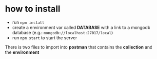 # how to install
* run ```npm install```
* create a environment var called **DATABASE** with a link to a mongodb database (e.g.: ```mongodb://localhost:27017/local```)
* run ```npm start``` to start the server

There is two files to import into **postman** that contains the **collection** and the **environment**

